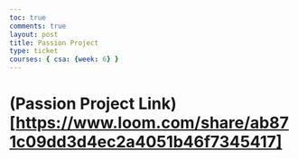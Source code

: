 ```yaml
---
toc: true
comments: true
layout: post
title: Passion Project
type: ticket
courses: { csa: {week: 6} }
---
```


# (Passion Project Link)[https://www.loom.com/share/ab871c09dd3d4ec2a4051b46f7345417]